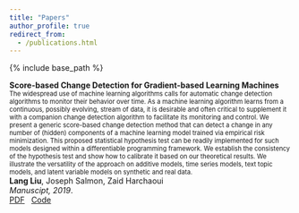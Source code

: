 ```yaml
---
title: "Papers"
author_profile: true
redirect_from:
  - /publications.html
---
```


{% include base_path %}

<!-- Leave two spaces at the end -->

**Score-based Change Detection for Gradient-based Learning Machines**  
<span style="font-size:0.8em;">
The widespread use of machine learning algorithms calls for automatic change detection algorithms to monitor their behavior over time. As a machine learning algorithm learns from a continuous, possibly evolving, stream of data, it is desirable and often critical to supplement it with a companion change detection algorithm to facilitate its monitoring and control. We present a generic score-based change detection method that can detect a change in any number of (hidden) components of a machine learning model trained via empirical risk minimization. This proposed statistical hypothesis test can be readily implemented for such models designed within a differentiable programming framework. We establish the consistency of the hypothesis test and show how to calibrate it based on our theoretical results. We illustrate the versatility of the approach on additive models, time series models, text topic models, and latent variable models on synthetic and real data.
</span>  
**Lang Liu**, Joseph Salmon, Zaid Harchaoui  
*Manuscipt, 2019*.  
[PDF](https://www.stat.washington.edu/sites/default/files/2019-07/tr652.pdf) &nbsp;
[Code](https://github.com/langliu95/autodetect)  
<!-- ![Monitoring](/images/monitoring.png) -->

